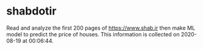 # shabdotir
Read and analyze the first 200 pages of https://www.shab.ir then make ML model to predict the price of houses.
This information is collected on 2020-08-19 at 00:06:44.
